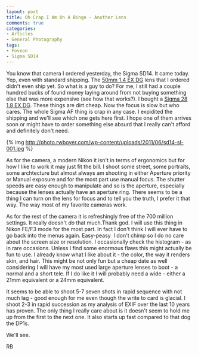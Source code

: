 ```yaml
---
layout: post
title: Oh Crap I Am On A Binge - Another Lens
comments: true
categories:
- Articles
- General Photography
tags:
- Foveon
- Sigma SD14
---
```

You know that camera I ordered yesterday, the Sigma SD14. It came today. Yep, even with standard shipping. The <a href="http://www.amazon.com/gp/product/B0018ZDGAW/ref=as_li_ss_tl?ie=UTF8&amp;tag=rbde-20&amp;linkCode=as2&amp;camp=217145&amp;creative=399369&amp;creativeASIN=B0018ZDGAW">50mm 1.4 EX DG</a> lens that I ordered didn't even ship yet. So what is a guy to do? For me, I still had a couple hundred bucks of found money laying around from not buying something else that was more expensive (see how that works?). I bought a <a href="http://www.amazon.com/gp/product/B00009N5IR/ref=as_li_ss_tl?ie=UTF8&amp;tag=rbde-20&amp;linkCode=as2&amp;camp=217145&amp;creative=399373&amp;creativeASIN=B00009N5IR">Sigma 28 1.8 EX DG</a>. These things are dirt cheap. Now the focus is slow but who cares. The whole Sigma AF thing is crap in any case. I expidited the shipping and we'll see which one gets here first. I hope one of them arrives soon or might have to order something else absurd that I really can't afford and definitely don't need.

{% img http://photo.rwboyer.com/wp-content/uploads/2011/06/sd14-sl-001.jpg %}

As for the camera, a modern Nikon it isn't in terms of ergonomics but for how I like to work it may just fit the bill. I shoot some street, some portraits, some archtecture but almost always am shooting in either Aperture priority or Manual exposure and for the most part use manual focus. The shutter speeds are easy enough to manipulate and so is the aperture, especially because the lenses actually have an aperture ring. There seems to be a thing I can turn on the lens for focus and to tell you the truth, I prefer it that way. The way most of my favorite cameras work.

As for the rest of the camera it is refreshingly free of the 700 million settings. It really doesn't <em>do</em> that much.Thank god. I will use this thing in Nikon FE/F3 mode for the most part. In fact I don't think I will ever have to go back into the menus again. Easy-peasy  I don't chimp so I do no care about the screen size or resolution. I occasionally check the histogram - as in rare occasions. Unless I find some enormous flaws this might actually be fun to use. I already know what I like about it - the color, the way it renders skin, and hair. This might be not only fun but a cheap date as well considering I will have my most used large aperture lenses to boot - a normal and a short tele. If I do like it I will probably need a wide - either a 21mm equivalent or a 24mm equivalent.

It seems to be able to shoot 5-7 seven shots in rapid sequence with not much lag - good enough for me even though the write to card is glacial. I shoot 2-3 in rapid succession as my analysis of EXIF over the last 10 years has proven. The only thing I really care about is it doesn't seem to hold me up from the first to the next one. It also starts up fast compared to that dog the DP1s.

We'll see.

RB